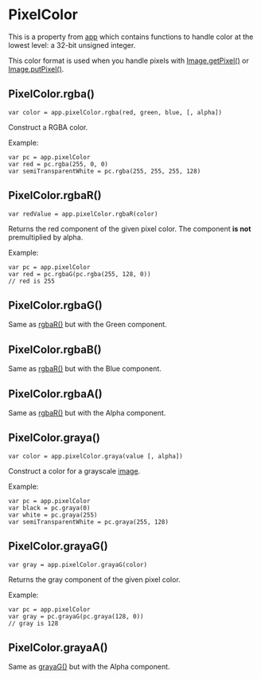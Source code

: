 # PixelColor

This is a property from [app](app.md) which contains functions to
handle color at the lowest level: a 32-bit unsigned integer.

This color format is used when you handle pixels with
[Image.getPixel()](image.md#imagegetpixel) or
[Image.putPixel()](image.md#imageputpixel).

## PixelColor.rgba()

    var color = app.pixelColor.rgba(red, green, blue, [, alpha])

Construct a RGBA color.

Example:

    var pc = app.pixelColor
    var red = pc.rgba(255, 0, 0)
    var semiTransparentWhite = pc.rgba(255, 255, 255, 128)

## PixelColor.rgbaR()

    var redValue = app.pixelColor.rgbaR(color)

Returns the red component of the given pixel color.
The component **is not** premultiplied by alpha.

Example:

    var pc = app.pixelColor
    var red = pc.rgbaG(pc.rgba(255, 128, 0))
    // red is 255

## PixelColor.rgbaG()

Same as [rgbaR()](#pixelcolorrgbar) but with the Green component.

## PixelColor.rgbaB()

Same as [rgbaR()](#pixelcolorrgbar) but with the Blue component.

## PixelColor.rgbaA()

Same as [rgbaR()](#pixelcolorrgbar) but with the Alpha component.

## PixelColor.graya()

    var color = app.pixelColor.graya(value [, alpha])

Construct a color for a grayscale [image](image.md).

Example:

    var pc = app.pixelColor
    var black = pc.graya(0)
    var white = pc.graya(255)
    var semiTransparentWhite = pc.graya(255, 128)

## PixelColor.grayaG()

    var gray = app.pixelColor.grayaG(color)

Returns the gray component of the given pixel color.

Example:

    var pc = app.pixelColor
    var gray = pc.grayaG(pc.graya(128, 0))
    // gray is 128

## PixelColor.grayaA()

Same as [grayaG()](#pixelcolorgrayag) but with the Alpha component.
